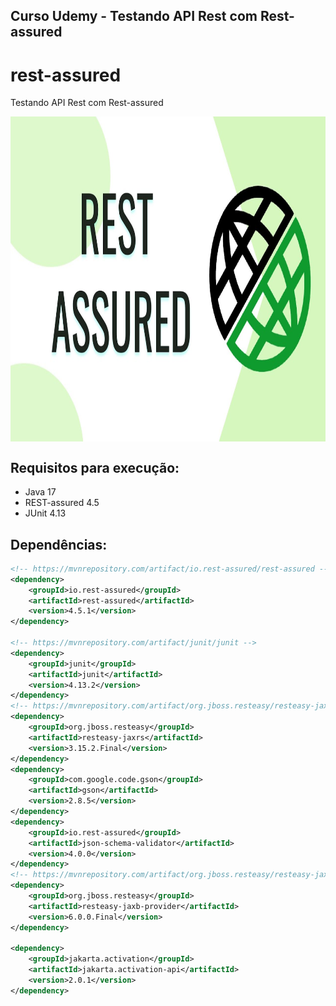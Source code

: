 ## Curso Udemy - Testando API Rest com Rest-assured

# rest-assured
Testando API Rest com Rest-assured

<p align="center">
        <a href="https://www.linkedin.com/in/allan-pereira-abrahao/">
            <img align="center" width="1080" height="520"  src="/restassured.jpg" />
        </a>
</p>

## Requisitos para execução:

- Java 17
- REST-assured 4.5
- JUnit 4.13

## Dependências:

```xml
<!-- https://mvnrepository.com/artifact/io.rest-assured/rest-assured -->
<dependency>
    <groupId>io.rest-assured</groupId>
    <artifactId>rest-assured</artifactId>
    <version>4.5.1</version>
</dependency>

<!-- https://mvnrepository.com/artifact/junit/junit -->
<dependency>
    <groupId>junit</groupId>
    <artifactId>junit</artifactId>
    <version>4.13.2</version>
</dependency>
<!-- https://mvnrepository.com/artifact/org.jboss.resteasy/resteasy-jaxrs -->
<dependency>
    <groupId>org.jboss.resteasy</groupId>
    <artifactId>resteasy-jaxrs</artifactId>
    <version>3.15.2.Final</version>
</dependency>
<dependency>
    <groupId>com.google.code.gson</groupId>
    <artifactId>gson</artifactId>
    <version>2.8.5</version>
</dependency>
<dependency>
    <groupId>io.rest-assured</groupId>
    <artifactId>json-schema-validator</artifactId>
    <version>4.0.0</version>
</dependency>
<!-- https://mvnrepository.com/artifact/org.jboss.resteasy/resteasy-jaxb-provider -->
<dependency>
    <groupId>org.jboss.resteasy</groupId>
    <artifactId>resteasy-jaxb-provider</artifactId>
    <version>6.0.0.Final</version>
</dependency>

<dependency>
    <groupId>jakarta.activation</groupId>
    <artifactId>jakarta.activation-api</artifactId>
    <version>2.0.1</version>
</dependency>


```
